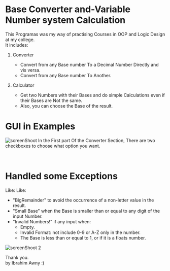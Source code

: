 # Base Converter and-Variable Number system Calculation

This Programas was my way of practising Courses in OOP and Logic Design at my college. <br>
It includes:

1. Converter
   - Convert from any Base number To a Decimal Number Directly and vis versa.
   - Convert from any Base number To Another.

2. Calculator
   - Get two Numbers with their Bases and do simple Calculations even if their Bases are Not the same.
   - Also, you can choose the Base of the result.

# GUI in Examples
![screenShoot](https://user-images.githubusercontent.com/67521813/215409477-76e60128-7241-42ab-9ba3-c8e7404c9df2.png)
In the First part Of the Converter Section, There are two checkboxes to choose what option you want.
 
<br>

# Handled some Exceptions
Like:
Like:
* "BigRemainder" to avoid the occurrence of a non-letter value in the result.
* "Small Base" when the Base is smaller than or equal to any digit of the input Number.
* "Invalid Numbers!" if any input when:  
   - Empty.
   - Invalid Format: not include 0-9 or A-Z only in the number.
	- The Base is less than or equal to 1, or if it is a floats number.

![screenShoot 2](https://user-images.githubusercontent.com/67521813/215410177-5c16efa8-8433-4971-9c70-3e08668d3607.png)

Thank you. <br>
by Ibrahim Awny :)

